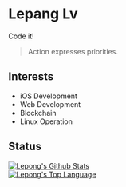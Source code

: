 # Lepang Lv

Code it!

> Action expresses priorities.

## Interests

- iOS Development
- Web Development
- Blockchain
- Linux Operation


## Status

<a href="#stats" align="center">
    <img align="center" alt="Lepong's Github Stats" src="https://github-readme-stats.anuraghazra1.vercel.app/api?username=Lepong&count_private=true&show_icons=true&include_all_commits=true&theme=jolly" />
</a>
<br />

<a href="#languages" align="center">
    <img align="center" alt="Lepong's Top Language" src="https://github-readme-stats.anuraghazra1.vercel.app/api/top-langs/?username=Lepong&langs_count=10&layout=compact&theme=jolly" />
</a>
<br />
